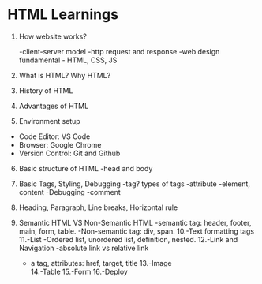# HTML Learnings

1. How website works?

     -client-server model 
     -http request and response 
     -web design fundamental - HTML, CSS, JS

 2. What is HTML? Why HTML?
 3. History of HTML 
 4. Advantages of HTML 
 5. Environment setup 

 - Code Editor: VS Code 
 - Browser: Google Chrome
 - Version Control: Git and Github

 6. Basic structure of HTML 
      -head and body
 7. Basic Tags, Styling, Debugging
   -tag? types of tags
   -attribute
   -element, content
   -Debugging
   -comment
 8. Heading, Paragraph, Line breaks, Horizontal rule

 9. Semantic HTML VS Non-Semantic HTML
   -semantic tag: header, footer, main, form, table.
   -Non-semantic tag: div, span.
10.-Text formatting tags 
11.-List
    -Ordered list, unordered list, definition, nested.
12.-Link and Navigation
     -absolute link vs relative link 
     - a tag, attributes: href, target, title
13.-Image   
14.-Table
15.-Form 
16.-Deploy